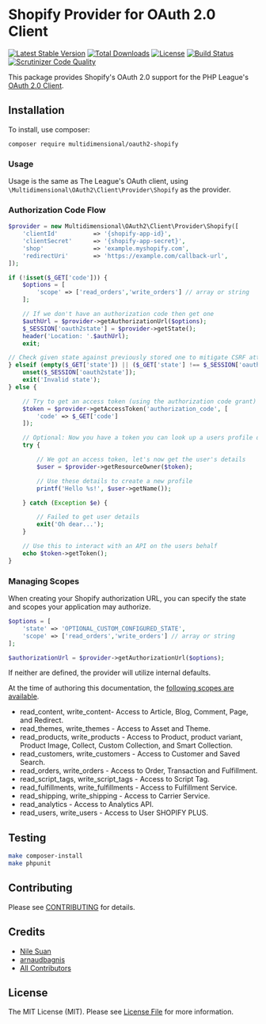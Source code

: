 # Shopify Provider for OAuth 2.0 Client

[![Latest Stable Version](https://poser.pugx.org/multidimensional/oauth2-shopify/v/stable)](https://packagist.org/packages/multidimensional/oauth2-shopify)
[![Total Downloads](https://poser.pugx.org/multidimensional/oauth2-shopify/downloads)](https://packagist.org/packages/multidimensional/oauth2-shopify)
[![License](https://poser.pugx.org/multidimensional/oauth2-shopify/license)](https://packagist.org/packages/multidimensional/oauth2-shopify)
[![Build Status](https://travis-ci.org/multidimension-al/oauth2-shopify.svg?branch=master)](https://travis-ci.org/multidimension-al/oauth2-shopify)
[![Scrutinizer Code Quality](https://scrutinizer-ci.com/g/multidimension-al/oauth2-shopify/badges/quality-score.png?b=master)](https://scrutinizer-ci.com/g/multidimension-al/oauth2-shopify/?branch=master)


This package provides Shopify's OAuth 2.0 support for the PHP League's [OAuth 2.0 Client](https://github.com/thephpleague/oauth2-client).

## Installation

To install, use composer:

```
composer require multidimensional/oauth2-shopify
```

### Usage

Usage is the same as The League's OAuth client, using `\Multidimensional\OAuth2\Client\Provider\Shopify` as the provider.

### Authorization Code Flow

```php
$provider = new Multidimensional\OAuth2\Client\Provider\Shopify([
    'clientId'          => '{shopify-app-id}',
    'clientSecret'      => '{shopify-app-secret}',
    'shop'              => 'example.myshopify.com',
    'redirectUri'       => 'https://example.com/callback-url',
]);

if (!isset($_GET['code'])) {
    $options = [
        'scope' => ['read_orders','write_orders'] // array or string
    ];

    // If we don't have an authorization code then get one
    $authUrl = $provider->getAuthorizationUrl($options);
    $_SESSION['oauth2state'] = $provider->getState();
    header('Location: '.$authUrl);
    exit;

// Check given state against previously stored one to mitigate CSRF attack
} elseif (empty($_GET['state']) || ($_GET['state'] !== $_SESSION['oauth2state'])) {
    unset($_SESSION['oauth2state']);
    exit('Invalid state');
} else {

    // Try to get an access token (using the authorization code grant)
    $token = $provider->getAccessToken('authorization_code', [
        'code' => $_GET['code']
    ]);

    // Optional: Now you have a token you can look up a users profile data
    try {

        // We got an access token, let's now get the user's details
        $user = $provider->getResourceOwner($token);

        // Use these details to create a new profile
        printf('Hello %s!', $user->getName());

    } catch (Exception $e) {

        // Failed to get user details
        exit('Oh dear...');
    }

    // Use this to interact with an API on the users behalf
    echo $token->getToken();
}
```

### Managing Scopes

When creating your Shopify authorization URL, you can specify the state and scopes your application may authorize.

```php
$options = [
    'state' => 'OPTIONAL_CUSTOM_CONFIGURED_STATE',
    'scope' => ['read_orders','write_orders'] // array or string
];

$authorizationUrl = $provider->getAuthorizationUrl($options);
```
If neither are defined, the provider will utilize internal defaults.

At the time of authoring this documentation, the [following scopes are available](https://help.shopify.com/api/guides/authentication/oauth#scopes).

- read_content, write_content- Access to Article, Blog, Comment, Page, and Redirect.
- read_themes, write_themes - Access to Asset and Theme.
- read_products, write_products - Access to Product, product variant, Product Image, Collect, Custom Collection, and Smart Collection.
- read_customers, write_customers - Access to Customer and Saved Search.
- read_orders, write_orders - Access to Order, Transaction and Fulfillment.
- read_script_tags, write_script_tags - Access to Script Tag.
- read_fulfillments, write_fulfillments - Access to Fulfillment Service.
- read_shipping, write_shipping - Access to Carrier Service.
- read_analytics - Access to Analytics API.
- read_users, write_users - Access to User SHOPIFY PLUS.

## Testing

``` bash
make composer-install
make phpunit
```

## Contributing

Please see [CONTRIBUTING](https://github.com/multidimension-al/oauth2-shopify/blob/master/CONTRIBUTING.md) for details.


## Credits

- [Nile Suan](https://github.com/nilesuan)
- [arnaudbagnis](https://github.com/arnaudbagnis)
- [All Contributors](https://github.com/multidimension-al/oauth2-shopify/contributors)


## License

The MIT License (MIT). Please see [License File](https://github.com/multidimension-al/oauth2-shopify/blob/master/LICENSE) for more information.
